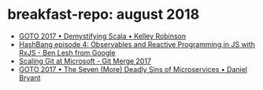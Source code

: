 # breakfast-repo: august 2018

- [GOTO 2017 • Demystifying Scala • Kelley Robinson](https://www.youtube.com/watch?v=IayQ7lxPUP4)
- [HashBang episode 4: Observables and Reactive Programming in JS with RxJS - Ben Lesh from Google](https://www.youtube.com/watch?v=Ah7Zu_lcd3o)
- [Scaling Git at Microsoft - Git Merge 2017](https://www.youtube.com/watch?v=g_MPGU_m01s)
- [GOTO 2017 • The Seven (More) Deadly Sins of Microservices • Daniel Bryant](https://www.youtube.com/watch?v=NP189MPfR7Q)
